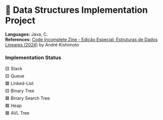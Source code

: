 # 📁 Data Structures Implementation Project
**Languages:** Java, C. <br>
**References:** [Code Incomplete Zine - Edição Especial: Estruturas de Dados Lineares (2024)](https://www.kishimoto.com.br/books_zines/edl/index.html) by André Kishimoto

### Implementation Status
🟨 Stack <br>
🟨 Queue <br>
🟥 Linked-List <br>
🟨 Binary Tree <br>
🟥 Binary Search Tree <br>
🟥 Heap <br>
🟥 AVL Tree <br>
